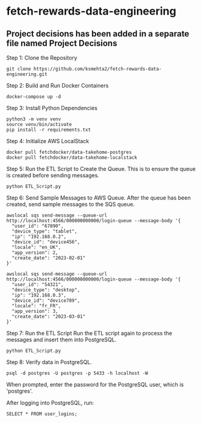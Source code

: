 # fetch-rewards-data-engineering
## Project decisions has been added in a separate file named Project Decisions

Step 1: Clone the Repository
```
git clone https://github.com/ksmehta2/fetch-rewards-data-engineering.git
```

Step 2: Build and Run Docker Containers
```
docker-compose up -d
```

Step 3: Install Python Dependencies
```
python3 -m venv venv
source venv/bin/activate
pip install -r requirements.txt
```

Step 4: Initialize AWS LocalStack
```
docker pull fetchdocker/data-takehome-postgres
docker pull fetchdocker/data-takehome-localstack
```
Step 5: Run the ETL Script to Create the Queue.
This is to ensure the queue is created before sending messages.

```
python ETL_Script.py
```
Step 6: Send Sample Messages to AWS Queue.
After the queue has been created, send sample messages to the SQS queue.
```
awslocal sqs send-message --queue-url http://localhost:4566/000000000000/login-queue --message-body '{
  "user_id": "67890",
  "device_type": "tablet",
  "ip": "192.168.0.2",
  "device_id": "device456",
  "locale": "en_UK",
  "app_version": 2,
  "create_date": "2023-02-01"
}'

awslocal sqs send-message --queue-url http://localhost:4566/000000000000/login-queue --message-body '{
  "user_id": "54321",
  "device_type": "desktop",
  "ip": "192.168.0.3",
  "device_id": "device789",
  "locale": "fr_FR",
  "app_version": 3,
  "create_date": "2023-03-01"
}'
```

Step 7: Run the ETL Script
Run the ETL script again to process the messages and insert them into PostgreSQL.
```
python ETL_Script.py
```

Step 8: Verify data in PostgreSQL.
```
psql -d postgres -U postgres -p 5433 -h localhost -W
```

When prompted, enter the password for the PostgreSQL user, which is 'postgres'.

After logging into PostgreSQL, run:
```
SELECT * FROM user_logins;
```

